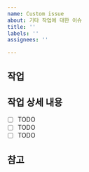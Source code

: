 ```yaml
---
name: Custom issue
about: 기타 작업에 대한 이슈
title: ''
labels: ''
assignees: ''

---
```


## 작업

## 작업 상세 내용

- [ ] TODO
- [ ] TODO
- [ ] TODO

## 참고